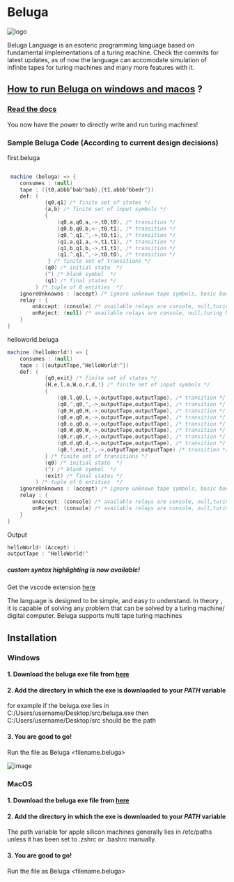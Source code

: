 # Beluga

![logo](https://user-images.githubusercontent.com/76046349/215174192-1318ff0d-f4c1-466f-8896-a5893899429a.png)

Beluga Language is an esoteric programming language based on fundamental implementations of a turing machine. Check the commits for latest updates, as of now the language can accomodate simulation of infinite tapes for turing machines and many more features with it.

## [How to run Beluga on windows and macos](https://github.com/Ingenious-c0der/Beluga/blob/master/README.md#installation) ?

### [Read the docs](https://github.com/Ingenious-c0der/Beluga/blob/master/documentation.md#welcome-to-beluga-docs)

You now have the power to directly write and run turing machines!

### Sample Beluga Code (According to current design decisions)

first.beluga

```c#

 machine (beluga) => {
    consumes : (null)
    tape : ({t0,abbb^bab^bab},{t1,abbb^bbedr^})
    def: (
            {q0,q1} /* finite set of states */
            {a,b} /* finite set of input symbols */
            {
                (q0,a,q0,a,->,t0,t0), /* transition */
                (q0,b,q0,b,<-,t0,t1), /* transition */
                (q0,^,q1,^,->,t0,t1), /* transition */
                (q1,a,q1,a,->,t1,t1), /* transition */
                (q1,b,q1,b,->,t1,t1), /* transition */
                (q1,^,q1,^,->,t0,t0), /* transition */
             } /* finite set of transitions */
            (q0) /* initial state  */
            (^) /* blank symbol  */
            (q1) /* final states */
         ) /* tuple of 6 entities  */
    ignoreUnknowns : (accept) /* ignore unknown tape symbols, basic booleans are accept (true) and reject (false) */
    relay : {
        onAccept: (console) /* available relays are console, null,turing Machine(pipelined) */
        onReject: (null) /* available relays are console, null,turing Machine (pipelined) */
    }
}
```

helloworld.beluga

```c#
machine (helloWorld!) => {
    consumes : (null)
    tape : ({outputTape,^HelloWorld!^})
    def: (
            {q0,exit} /* finite set of states */
            {H,e,l,o,W,o,r,d,!} /* finite set of input symbols */
            {
                (q0,l,q0,l,->,outputTape,outputTape), /* transition */
                (q0,^,q0,^,->,outputTape,outputTape), /* transition */
                (q0,H,q0,H,->,outputTape,outputTape), /* transition */
                (q0,e,q0,e,->,outputTape,outputTape), /* transition */
                (q0,o,q0,o,->,outputTape,outputTape), /* transition */
                (q0,W,q0,W,->,outputTape,outputTape), /* transition */
                (q0,r,q0,r,->,outputTape,outputTape), /* transition */
                (q0,d,q0,d,->,outputTape,outputTape), /* transition */
                (q0,!,exit,!,->,outputTape,outputTape) /* transition */
            } /* finite set of transitions */
            (q0) /* initial state  */
            (^) /* blank symbol  */
            (exit) /* final states */
         ) /* tuple of 6 entities  */
    ignoreUnknowns : (accept) /* ignore unknown tape symbols, basic booleans are accept (true) and reject (false) */
    relay : {
        onAccept: (console) /* available relays are console, null,turing Machine(pipelined) */
        onReject: (console) /* available relays are console, null,turing Machine (pipelined) */
    }
}
```

Output

```c#
helloWorld! (Accept) :
outputTape : ^HelloWorld!^
```

##### custom syntax highlighting is now available!

Get the vscode extension [here](https://marketplace.visualstudio.com/items?itemName=Ingenious.bluefalltheme)

The language is designed to be simple, and easy to understand. In theory , it is capable of solving any problem that can be solved by a turing machine/ digital computer. Beluga supports multi tape turing machines

## Installation

### Windows

#### 1. Download the beluga exe file from [here](https://github.com/Ingenious-c0der/Beluga/releases/download/v0.0.3/Beluga.exe)

#### 2. Add the directory in which the exe is downloaded to your _PATH_ variable

for example if the beluga.exe lies in C:/Users/username/Desktop/src/beluga.exe then C:/Users/username/Desktop/src should be the path

#### 3. You are good to go!

Run the file as Beluga <filename.beluga>

![image](https://user-images.githubusercontent.com/76046349/216761110-0dfd9be5-f993-4a61-89e5-601086684d6d.png)

### MacOS

#### 1. Download the beluga exe file from [here](https://github.com/Ingenious-c0der/Beluga/releases/download/macos-support/beluga)

#### 2. Add the directory in which the exe is downloaded to your _PATH_ variable

The path variable for apple silicon machines generally lies in /etc/paths unless it has been set to .zshrc or .bashrc manually.

#### 3. You are good to go!

Run the file as Beluga <filename.beluga>
